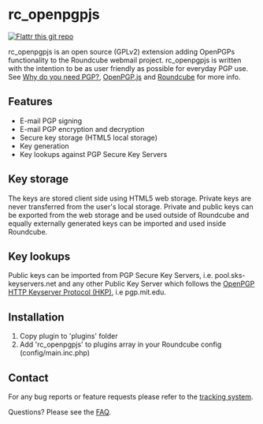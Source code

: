 rc_openpgpjs
================
[![Flattr this git repo](http://api.flattr.com/button/flattr-badge-large.png)](https://flattr.com/submit/auto?user_id=qnrq&url=https://github.com/qnrq/rc_openpgpjs/&title=rc_openpgpjs&language=&tags=github&category=software)

rc_openpgpjs is an open source (GPLv2) extension adding OpenPGPs functionality
to the Roundcube webmail project. rc_openpgpjs is written with the intention to
be as user friendly as possible for everyday PGP use. See
[Why do you need PGP?][why], [OpenPGP.js][openpgpjs] and [Roundcube][roundcube]
for more info.

Features
--------
- E-mail PGP signing
- E-mail PGP encryption and decryption
- Secure key storage (HTML5 local storage)
- Key generation
- Key lookups against PGP Secure Key Servers

Key storage
-----------
The keys are stored client side using HTML5 web storage. Private keys are never
transferred from the user's local storage. Private and public keys can be
exported from the web storage and be used outside of Roundcube and equally
externally generated keys can be imported and used inside Roundcube.

Key lookups
-----------
Public keys can be imported from PGP Secure Key Servers, i.e. pool.sks-keyservers.net and
any other Public Key Server which follows the [OpenPGP HTTP Keyserver Protocol 
(HKP)][draft], i.e pgp.mit.edu.

Installation
------------
1. Copy plugin to 'plugins' folder
2. Add 'rc_openpgpjs' to plugins array in your Roundcube config (config/main.inc.php)

Contact
-------
For any bug reports or feature requests please refer to the [tracking system][issues].

Questions? Please see the [FAQ][faq].

[roundcube]: http://www.roundcube.net/
[openpgpjs]: https://openpgpjs.org/
[issues]: https://github.com/qnrq/rc_openpgpjs/issues
[why]: http://www.pgpi.org/doc/whypgp/en/
[draft]: https://tools.ietf.org/html/draft-shaw-openpgp-hkp-00
[faq]: https://github.com/qnrq/rc_openpgpjs/wiki/FAQ
